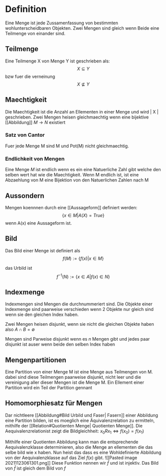 # Definition 
Eine Menge ist jede Zussamenfassung von bestimmten wohlunterscheidbaren Objekten. Zwei Mengen sind gleich wenn Beide eine Teilmenge von einander sind.

## Teilmenge
Eine Teilmenge X von Menge Y ist geschrieben als:
$$X \subseteq Y$$
bzw fuer die verneinung
$$X \nsubseteq Y$$

## Maechtigkeit 
Die Maechtigkeit ist die Anzahl an Ellementen in einer Menge und wird | X | geschrieben. Zwei Mengen heisen gleichmaechtig wenn eine bijektive [[Abbildung]] $M\rightarrow N$ existiert

### Satz von Cantor
Fuer jede Menge M sind M und Pot(M) nicht gleichmaechtig.

### Endlichkeit von Mengen
Eine Menge $M$ ist endlich wenn es ein eine Natuerliche Zahl gibt welche den selben wert hat wie die Maechtigkeit. Wenn M endlich ist, ist eine Abzaehlung von M eine Bijektion von den Natuerlichen Zahlen nach M

## Aussondern
Mengen koennnen durch eine [[Aussageform]] definiert werden:
$$\{x\in M | A(X)=True\}$$
wenn A(x) eine Aussageform ist. 

## Bild 
Das Bild einer Menge ist definiert als 
$$f(M) := \{f(x)|x\in M \}$$

das Urbild ist
$$f^{-1}(N):=\{x \in A|f(x)\in N \}$$

## Indexmenge
Indexmengen sind Mengen die durchnummeriert sind. Die Objekte einer Indexmenge sind paarweise verschieden wenn 2 Objekte nur gleich sind wenn sie den gleichen Index haben.

 Zwei Mengen heisen disjunkt, wenn sie nicht die gleichen Objekte haben also $A \cap B = \emptyset$
 
 Mengen sind Parweise disjunkt wenn es $n$ Mengen gibt und jedes paar disjunkt ist auser wenn beide den selben Index haben 
 
 ## Mengenpartitionen
Eine Partition von einer Menge M ist eine Menge aus Teilmengen von M. dabei sind diese Teilmengen paarweise disjunkt, nicht leer und die vereinigung aller dieser Mengen ist die Menge M. Ein Ellement einer Partition wird ein Teil der Partition gennant

## Homomorphiesatz für Mengen
Dar nichtleere [[Abbildung#Bild Urbild und Faser| Fasern]] einer Abbildung eine Partition bilden, ist es moeglich eine Äquivalenzrelation zu ermitteln, mithilfe der [[Relation#Quotienten Menge| Quotienten Menge]]. Die Aequivalenzrelationist zeigt die Bildgleichheit: $x_0Rx_1\Leftrightarrow f(x_0)=f(x_1)$

Mithilfe einer Quotienten Abbildung kann man die entsprechende Aequivalenzklasse determinieren, also die Menge an ellementen die das selbe bild wie x haben. Nun heist das dass es eine Wohldefinierte Abbildung von der Aequivalenzklasse auf das Ziel $f(x)$ gibt.
![[Pasted image 20211123061301.png]]
Diese Funktion nennen wir $\bar{f}$ und ist injektiv. Das Bild von $\bar{f}$ ist gleich dem Bild von $f$
